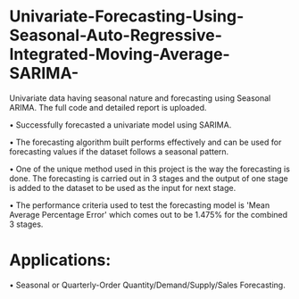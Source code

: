 # Univariate-Forecasting-Using-Seasonal-Auto-Regressive-Integrated-Moving-Average-SARIMA-
Univariate data having seasonal nature and forecasting using Seasonal ARIMA. The full code and detailed report is uploaded.

• Successfully forecasted a univariate model using SARIMA.

• The forecasting algorithm built performs effectively and can be used for forecasting values if the dataset follows a seasonal pattern.

• One of the unique method used in this project is the way the forecasting is done. The forecasting is carried out in 3 stages and the output of one stage is added to the dataset to be used as the input for next stage.

• The performance criteria used to test the forecasting model is 'Mean Average Percentage Error' which comes out to be 1.475% for the combined 3 stages.

# Applications: 
• Seasonal or Quarterly-Order Quantity/Demand/Supply/Sales Forecasting.

